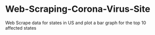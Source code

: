 # Web-Scraping-Corona-Virus-Site
Web Scrape data for states in US and plot a bar graph for the top 10 affected states
